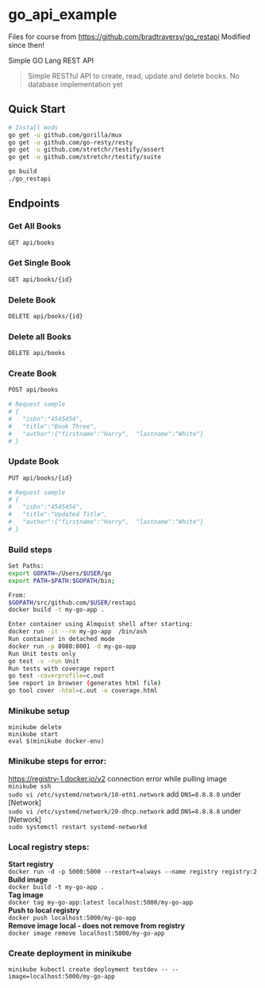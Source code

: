 # go_api_example

Files for course from https://github.com/bradtraversy/go_restapi
Modified since then!

 Simple GO Lang REST API

> Simple RESTful API to create, read, update and delete books. No database implementation yet

## Quick Start


``` bash
# Install mods
go get -u github.com/gorilla/mux
go get -u github.com/go-resty/resty
go get -u github.com/stretchr/testify/assert
go get -u github.com/stretchr/testify/suite
```

``` bash
go build
./go_restapi
```

## Endpoints

### Get All Books
``` bash
GET api/books
```
### Get Single Book
``` bash
GET api/books/{id}
```

### Delete Book
``` bash
DELETE api/books/{id}
```

### Delete all Books
``` bash
DELETE api/books
```

### Create Book
``` bash
POST api/books

# Request sample
# {
#   "isbn":"4545454",
#   "title":"Book Three",
#   "author":{"firstname":"Harry",  "lastname":"White"}
# }
```

### Update Book
``` bash
PUT api/books/{id}

# Request sample
# {
#   "isbn":"4545454",
#   "title":"Updated Title",
#   "author":{"firstname":"Harry",  "lastname":"White"}
# }

```
### Build steps
``` bash
Set Paths:
export GOPATH=/Users/$USER/go
export PATH=$PATH:$GOPATH/bin;

From:
$GOPATH/src/github.com/$USER/restapi
docker build -t my-go-app .

Enter container using Almquist shell after starting:
docker run -it --rm my-go-app  /bin/ash
Run container in detached mode
docker run -p 8080:8001 -d my-go-app
Run Unit tests only
go test -v -run Unit
Run tests with coverage report
go test -coverprofile=c.out
See report in browser (generates html file)
go tool cover -html=c.out -o coverage.html

```
### Minikube setup
```
minikube delete
minikube start
eval $(minikube docker-env)
```
### Minikube steps for error:   
https://registry-1.docker.io/v2 connection error while pulling image   
`minikube ssh`   
`sudo vi /etc/systemd/network/10-eth1.network` add `DNS=8.8.8.8` under [Network]   
`sudo vi /etc/systemd/network/20-dhcp.network` add `DNS=8.8.8.8` under [Network]   
`sudo systemctl restart systemd-networkd`    
### Local registry steps:   
**Start registry**   
`docker run -d -p 5000:5000 --restart=always --name registry registry:2`   
**Build image**   
`docker build -t my-go-app .`   
**Tag image**   
`docker tag my-go-app:latest localhost:5000/my-go-app`   
**Push to local registry**   
`docker push localhost:5000/my-go-app`   
**Remove image local - does not remove from registry**   
`docker image remove localhost:5000/my-go-app`   
### Create deployment in minikube
`minikube kubectl create deployment testdev -- --image=localhost:5000/my-go-app`   
